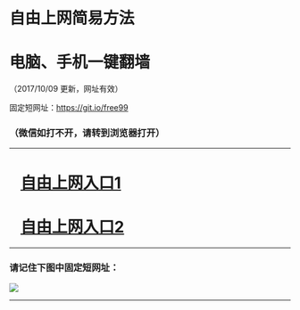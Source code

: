 ﻿# 自由上网简易方法

# 电脑、手机一键翻墙

（2017/10/09 更新，网址有效）

固定短网址：https://git.io/free99

### （微信如打不开，请转到浏览器打开）


***





# &nbsp;&nbsp; <a href="http://ft1778230200.fwq-tz-1001.info/fwqtz01.html?t=10090015437 " target="_blank">自由上网入口1</a>
# &nbsp;&nbsp; <a href="http://ft84918757.fwq-tz-1002.info/fwqtz02.html?t=100900128969 " target="_blank">自由上网入口2</a>
***

### 请记住下图中固定短网址：

<img src="https://s3-us-west-2.amazonaws.com/fwq-1001/yjfq-20170905okok.png" /> 


***

